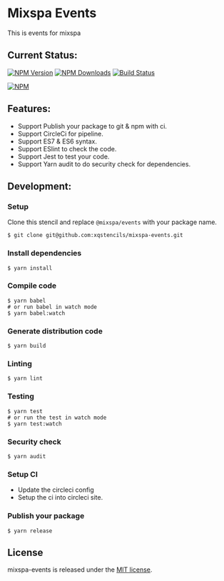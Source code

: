 # Mixspa Events
This is events for mixspa

## Current Status:

[![NPM Version](https://img.shields.io/npm/v/@mixspa/events.svg)](https://npmjs.org/package/@mixspa/events)
[![NPM Downloads](https://img.shields.io/npm/dm/@mixspa/events.svg)](https://npmjs.org/package/@mixspa/events)
[![Build Status](https://circleci.com/gh/mixspa/mixspa-events.svg?style=svg)](https://circleci.com/gh/mixspa/mixspa-events)

[![NPM](https://nodei.co/npm/@mixspa/events.png?downloads=true&downloadRank=true&stars=true)](https://nodei.co/npm/@mixspa/events/)

## Features:

* Support Publish your package to git & npm with ci.
* Support CircleCi for pipeline.
* Support ES7 & ES6 syntax.
* Support ESlint to check the code.
* Support Jest to test your code.
* Support Yarn audit to do security check for dependencies.

## Development:

### Setup

Clone this stencil and replace `@mixspa/events` with your package name.

```
$ git clone git@github.com:xqstencils/mixspa-events.git
```

### Install dependencies

```
$ yarn install
```

### Compile code

```
$ yarn babel
# or run babel in watch mode
$ yarn babel:watch
```

### Generate distribution code

```
$ yarn build
```

### Linting

```
$ yarn lint
```

### Testing

```
$ yarn test
# or run the test in watch mode
$ yarn test:watch
```

### Security check

```
$ yarn audit
```

### Setup CI

* Update the circleci config
* Setup the ci into circleci site.


### Publish your package

```
$ yarn release
```

## License

mixspa-events is released under the [MIT license](https://github.com/xqstencils/mixspa-events/blob/master/LICENSE).
